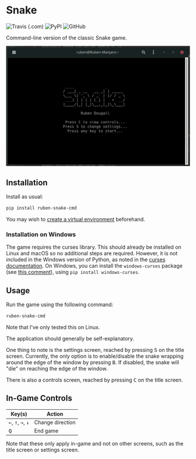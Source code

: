 # Snake

![Travis (.com)](https://img.shields.io/travis/com/Ruben9922/snake-cmd)
![PyPI](https://img.shields.io/pypi/v/ruben-snake-cmd)
![GitHub](https://img.shields.io/github/license/Ruben9922/snake-cmd)

Command-line version of the classic Snake game.

![GIF showing gameplay](https://raw.githubusercontent.com/Ruben9922/snake-cmd/master/screenshot1.gif)

## Installation

Install as usual:

```bash
pip install ruben-snake-cmd
```

You may wish to [create a virtual environment](https://docs.python.org/3/tutorial/venv.html#creating-virtual-environments) beforehand.

### Installation on Windows
The game requires the curses library. This should already be installed on Linux and macOS so no additional steps are required. However, it is not included in the Windows version of Python, as noted in the [curses documentation](https://docs.python.org/3.7/howto/curses.html#what-is-curses). On Windows, you can install the `windows-curses` package (see [this comment](https://gist.github.com/sanchitgangwar/2158089#gistcomment-3029530)), using `pip install windows-curses`.

## Usage
Run the game using the following command:
```bash
ruben-snake-cmd
```
Note that I've only tested this on Linux.

The application should generally be self-explanatory.

One thing to note is the settings screen, reached by pressing <kbd>S</kbd> on the title screen. Currently, the only option is to enable/disable the snake wrapping around the edge of the window by pressing <kbd>B</kbd>. If disabled, the snake will "die" on reaching the edge of the window.

There is also a controls screen, reached by pressing <kbd>C</kbd> on the title screen.

## In-Game Controls

| Key(s) | Action |
|-------------------------------------------------------|------------------|
| <kbd>←</kbd>, <kbd>↑</kbd>, <kbd>→</kbd>, <kbd>↓</kbd> | Change direction |
| <kbd>Q</kbd> | End game |

Note that these only apply in-game and not on other screens, such as the title screen or settings screen.
